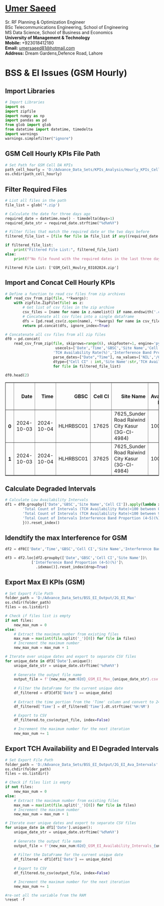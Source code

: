 #  [Umer Saeed](https://www.linkedin.com/in/engumersaeed/)
Sr. RF Planning & Optimization Engineer<br>
BSc Telecommunications Engineering, School of Engineering<br>
MS Data Science, School of Business and Economics<br>
**University of Management & Technology**<br>
**Mobile:**     +923018412180<br>
**Email:**  umersaeed81@hotmail.com<br>
**Address:** Dream Gardens,Defence Road, Lahore<br>

# BSS & EI Issues (GSM Hourly)

## Import Libraries


```python
# Import Libraries
import os
import zipfile
import numpy as np
import pandas as pd
from glob import glob
from datetime import datetime, timedelta
import warnings
warnings.simplefilter("ignore")
```

## GSM Cell Hourly KPIs File Path


```python
# Set Path for GSM Cell DA KPIs
path_cell_hourly = 'D:/Advance_Data_Sets/KPIs_Analysis/Hourly_KPIs_Cell_Level/GSM'
os.chdir(path_cell_hourly)
```

## Filter Required Files


```python
# List all files in the path
file_list = glob('*.zip')

# Calculate the date for three days ago
required_date = datetime.now() - timedelta(days=1)
required_date_str = required_date.strftime("%d%m%Y")

# Filter files that match the required date or the two days before
filtered_file_list = [file for file in file_list if any((required_date + timedelta(days=i)).strftime("%d%m%Y") in file for i in range(1))]

if filtered_file_list:
    print("Filtered File List:", filtered_file_list)
else:
    print(f"No file found with the required dates in the last three days.")
```

    Filtered File List: ['GSM_Cell_Houlry_03102024.zip']
    

## Import and Concat Cell Hourly KPIs


```python
# Define a function to read csv files from zip archives
def read_csv_from_zip(file, **kwargs):
    with zipfile.ZipFile(file) as z:
        # Get list of csv files in the zip archive
        csv_files = [name for name in z.namelist() if name.endswith('.csv')]
        # Concatenate all csv files into a single dataframe
        dfs = [pd.read_csv(z.open(name), **kwargs) for name in csv_files]
        return pd.concat(dfs, ignore_index=True)
```


```python
# Concatenate all csv files from all zip files
df0 = pd.concat(
    read_csv_from_zip(file, skiprows=range(6), skipfooter=1, engine='python',
                       usecols=['Date','Time','GBSC','Site Name','Cell CI',\
                      'TCH Availability Rate(%)','Interference Band Proportion (4~5)(%)'],
                      parse_dates=["Date","Time"], na_values=['NIL','/0'],
                      dtype={"Cell CI" : int,'Site Name':str,'TCH Availability Rate(%)':float})\
                      for file in filtered_file_list)
```


```python
df0.head(2)
```

<table border="1" class="dataframe">
  <thead>
    <tr style="text-align: right;">
      <th></th>
      <th>Date</th>
      <th>Time</th>
      <th>GBSC</th>
      <th>Cell CI</th>
      <th>Site Name</th>
      <th>TCH Availability Rate(%)</th>
      <th>Interference Band Proportion (4~5)(%)</th>
    </tr>
  </thead>
  <tbody>
    <tr>
      <th>0</th>
      <td>2024-10-03</td>
      <td>2024-10-04</td>
      <td>HLHRBSC01</td>
      <td>17625</td>
      <td>7625_Sunder Road Raiwind City Kasur (3G-CI-4984)</td>
      <td>100.0</td>
      <td>0.0289</td>
    </tr>
    <tr>
      <th>1</th>
      <td>2024-10-03</td>
      <td>2024-10-04</td>
      <td>HLHRBSC01</td>
      <td>37625</td>
      <td>7625_Sunder Road Raiwind City Kasur (3G-CI-4984)</td>
      <td>100.0</td>
      <td>0.0000</td>
    </tr>
  </tbody>
</table>
</div>



## Calculate Degraded Intervals


```python
# Calculate Low Availability Intervals
df1 = df0.groupby(['Date','GBSC','Site Name','Cell CI']).apply(lambda x: pd.Series({
        'Total Count of Intervals (TCH Availability Rate)<100 between 0:00-23:00': (x['TCH Availability Rate(%)'].lt(100)).sum(),
        'Total Count of Intervals (TCH Availability Rate)<100 between 9:00-21:00': (x.set_index("Time").between_time('9:00', '21:00')['TCH Availability Rate(%)'].lt(100)).sum(),
        'Total Count of Intervals Interference Band Proportion (4~5)(%)>10': (x['Interference Band Proportion (4~5)(%)'].ge(10)).sum()
        })).reset_index()
```

## Idendtify the max Interference for GSM


```python
df2 = df0[['Date','Time','GBSC','Cell CI','Site Name','Interference Band Proportion (4~5)(%)']].dropna().reset_index(drop=True)
```


```python
df3 = df2.loc[df2.groupby(['Date','GBSC','Cell CI','Site Name'])\
            ['Interference Band Proportion (4~5)(%)']\
              .idxmax()].reset_index(drop=True)
```

## Export Max EI KPIs (GSM)


```python
# Set Export File Path
folder_path = 'D:/Advance_Data_Sets/BSS_EI_Output/2G_EI_Max'
os.chdir(folder_path)
files = os.listdir()

# Check if files list is empty
if not files:
    new_max_num = 0
else:
    # Extract the maximum number from existing files
    max_num = max(int(file.split('_')[0]) for file in files)
    # Increment the maximum number
    new_max_num = max_num + 1

# Iterate over unique dates and export to separate CSV files
for unique_date in df3['Date'].unique():
    unique_date_str = unique_date.strftime('%d%m%Y')
    
    # Generate the output file name
    output_file = f'{new_max_num:02d}_GSM_EI_Max_{unique_date_str}.csv'
    
    # Filter the DataFrame for the current unique date
    df_filtered = df3[df3['Date'] == unique_date]
    
    # Extract the time portion from the 'Time' column and convert to 24-hour format
    df_filtered['Time'] = df_filtered['Time'].dt.strftime('%H:%M')
    
    # Export to CSV
    df_filtered.to_csv(output_file, index=False)

    # Increment the maximum number for the next iteration
    new_max_num += 1
```

## Export TCH Availability and EI Degraded Intervals


```python
# Set Export File Path
folder_path = 'D:/Advance_Data_Sets/BSS_EI_Output/2G_EI_Ava_Intervals'
os.chdir(folder_path)
files = os.listdir()

# Check if files list is empty
if not files:
    new_max_num = 0
else:
    # Extract the maximum number from existing files
    max_num = max(int(file.split('_')[0]) for file in files)
    # Increment the maximum number
    new_max_num = max_num + 1

# Iterate over unique dates and export to separate CSV files
for unique_date in df1['Date'].unique():
    unique_date_str = unique_date.strftime('%d%m%Y')
    
    # Generate the output file name
    output_file = f'{new_max_num:02d}_GSM_EI_Availability_Intervals_{unique_date_str}.csv'
    
    # Filter the DataFrame for the current unique date
    df_filtered = df1[df1['Date'] == unique_date]
        
    # Export to CSV
    df_filtered.to_csv(output_file, index=False)

    # Increment the maximum number for the next iteration
    new_max_num += 1
```


```python
#re-set all the variable from the RAM
%reset -f
```
